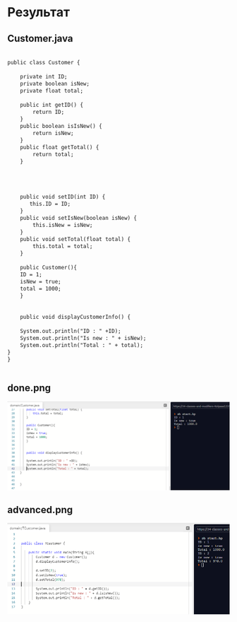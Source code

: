 # Результат
## Customer.java
```

public class Customer {

    private int ID;
    private boolean isNew;  
    private float total;

    public int getID() {
        return ID;
    }
    public boolean isIsNew() {
        return isNew;
    }
    public float getTotal() {
        return total;
    }




    public void setID(int ID) {
       this.ID = ID;
    }
    public void setIsNew(boolean isNew) {
        this.isNew = isNew;
    }
    public void setTotal(float total) {
        this.total = total;
    }
      
    public Customer(){
    ID = 1;
    isNew = true;
    total = 1000;
    }

  
    public void displayCustomerInfo() {
    
    System.out.println("ID : " +ID);
    System.out.println("Is new : " + isNew);
    System.out.println("Total : " + total);
} 
}
 
 ```

 ## done.png 
![](https://github.com/ppc-ntu-khpi/34---classes-and-modifiers-Kolyaaa123123123/blob/main/Solution/done.png)

## advanced.png
![](https://github.com/ppc-ntu-khpi/34---classes-and-modifiers-Kolyaaa123123123/blob/main/Solution/advanced.png)